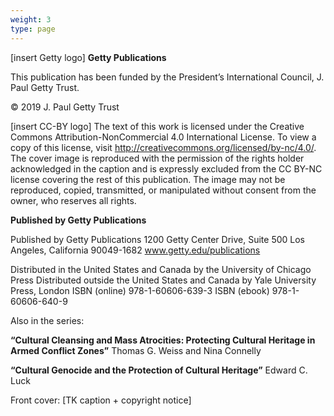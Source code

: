```yaml
---
weight: 3
type: page
---
```


[insert Getty logo] **Getty Publications**

This publication has been funded by the President’s International Council, J. Paul Getty Trust.

© 2019 J. Paul Getty Trust

[insert CC-BY logo]
The text of this work is licensed under the Creative Commons Attribution-NonCommercial 4.0 International License. To view a copy of this license, visit http://creativecommons.org/licensed/by-nc/4.0/. The cover image is reproduced with the permission of the rights holder acknowledged in the caption and is expressly excluded from the CC BY-NC license covering the rest of this publication. The image may not be reproduced, copied, transmitted, or manipulated without consent from the owner, who reserves all rights.

**Published by Getty Publications**

Published by Getty Publications
1200 Getty Center Drive, Suite 500
Los Angeles, California 90049-1682
www.getty.edu/publications

Distributed in the United States and Canada by the University of Chicago Press
Distributed outside the United States and Canada by Yale University Press, London
ISBN (online) 978-1-60606-639-3
ISBN (ebook) 978-1-60606-640-9

Also in the series:

__“Cultural Cleansing and Mass Atrocities: Protecting Cultural Heritage in Armed Conflict Zones”__
Thomas G. Weiss and Nina Connelly

__“Cultural Genocide and the Protection of Cultural Heritage”__
Edward C. Luck

Front cover: [TK caption + copyright notice]

